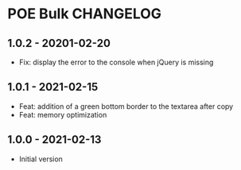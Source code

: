 POE Bulk CHANGELOG
==================

1.0.2 - 20201-02-20
-------------------

- Fix: display the error to the console when jQuery is missing

1.0.1 - 2021-02-15
------------------

- Feat: addition of a green bottom border to the textarea after copy
- Feat: memory optimization

1.0.0 - 2021-02-13
------------------

- Initial version
